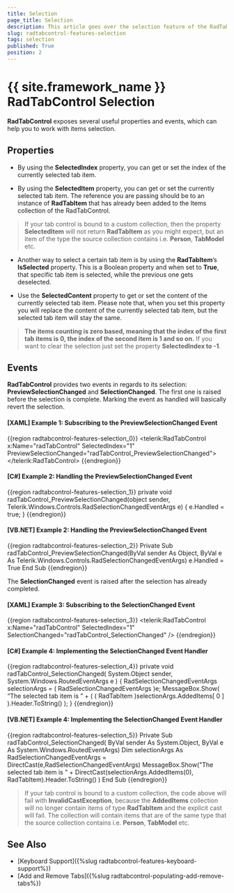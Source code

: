 ```yaml
---
title: Selection
page_title: Selection
description: This article goes over the selection feature of the RadTabControl.
slug: radtabcontrol-features-selection
tags: selection
published: True
position: 2
---
```


# {{ site.framework_name }} RadTabControl Selection

__RadTabControl__ exposes several useful properties and events, which can help you to work with items selection.
        
## Properties

* By using the __SelectedIndex__ property, you can get or set the index of the currently selected tab item.

* By using the __SelectedItem__ property, you can get or set the currently selected tab item. The reference you are passing should be to an instance of __RadTabItem__ that has already been added to the Items collection of the RadTabControl.

>If your tab control is bound to a custom collection, then the property __SelectedItem__ will not return __RadTabItem__ as you might expect, but an item of the type the source collection contains i.e. __Person__, __TabModel__ etc.

* Another way to select a certain tab item is by using the __RadTabItem__’s __IsSelected__ property. This is a Boolean property and when set to __True__, that specific tab item is selected, while the previous one gets deselected.

* Use the __SelectedContent__ property to get or set the content of the currently selected tab item. Please note that, when you set this property you will replace the content of the currently selected tab item, but the selected tab item will stay the same.

>__The items counting is zero based, meaning that the index of the first tab items is 0, the index of the second item is 1 and so on.__ If you want to clear the selection just set the property __SelectedIndex to -1__.

## Events

__RadTabControl__ provides two events in regards to its selection: __PreviewSelectionChanged__ and __SelectionChanged__. The first one is raised before the selection is complete. Marking the event as handled will basically revert the selection.

#### __[XAML] Example 1: Subscribing to the PreviewSelectionChanged Event__

{{region radtabcontrol-features-selection_0}}
	<telerik:RadTabControl x:Name="radTabControl" SelectedIndex="1" PreviewSelectionChanged="radTabControl_PreviewSelectionChanged">
	</telerik:RadTabControl>
{{endregion}}

#### __[C#] Example 2: Handling the PreviewSelectionChanged Event__

{{region radtabcontrol-features-selection_1}}
	private void radTabControl_PreviewSelectionChanged(object sender, Telerik.Windows.Controls.RadSelectionChangedEventArgs e)
        {
            e.Handled = true;
        }
{{endregion}}

#### __[VB.NET] Example 2: Handling the PreviewSelectionChanged Event__

{{region radtabcontrol-features-selection_2}}
	Private Sub radTabControl_PreviewSelectionChanged(ByVal sender As Object, ByVal e As Telerik.Windows.Controls.RadSelectionChangedEventArgs)
    	e.Handled = True
	End Sub
{{endregion}} 

The __SelectionChanged__ event is raised after the selection has already completed.

#### __[XAML] Example 3: Subscribing to the SelectionChanged Event__

{{region radtabcontrol-features-selection_3}}
	<telerik:RadTabControl x:Name="radTabControl" SelectedIndex="1" SelectionChanged="radTabControl_SelectionChanged" />
{{endregion}}

#### __[C#] Example 4: Implementing the SelectionChanged Event Handler__

{{region radtabcontrol-features-selection_4}}
	private void radTabControl_SelectionChanged( System.Object sender, System.Windows.RoutedEventArgs e )
	{
	    RadSelectionChangedEventArgs selectionArgs = ( RadSelectionChangedEventArgs )e;
	    MessageBox.Show( “The selected tab item is ” + ( ( RadTabItem )selectionArgs.AddedItems[ 0 ] ).Header.ToString() );
	}
{{endregion}}

#### __[VB.NET] Example 4: Implementing the SelectionChanged Event Handler__

{{region radtabcontrol-features-selection_5}}
	Private Sub radTabControl_SelectionChanged( ByVal sender As System.Object, ByVal e As System.Windows.RoutedEventArgs)
	        Dim selectionArgs As RadSelectionChangedEventArgs = DirectCast(e,RadSelectionChangedEventArgs)
	        MessageBox.Show("The selected tab item is " + DirectCast(selectionArgs.AddedItems(0), RadTabItem).Header.ToString() )
	End Sub
{{endregion}}

>If your tab control is bound to a custom collection, the code above will fail with __InvalidCastException__, because the __AddedItems__ collection will no longer contain items of type __RadTabItem__ and the explicit cast will fail. The collection will contain items that are of the same type that the source collection contains i.e. __Person__, __TabModel__ etc.

## See Also  
 * [Keyboard Support]({%slug radtabcontrol-features-keyboard-support%})
 * [Add and Remove Tabs]({%slug radtabcontrol-populating-add-remove-tabs%})

